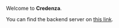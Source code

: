 Welcome to **Credenza**.


You can find the backend server on [this link](https://github.com/morwen80/credenza-backend).
